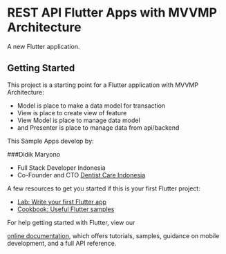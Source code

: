 # REST API Flutter Apps with MVVMP Architecture

A new Flutter application.

## Getting Started

This project is a starting point for a Flutter application with MVVMP Architecture:

- Model is place to make a data model for transaction
- View is place to create view of feature
- View Model is place to manage data model
- and Presenter is place to manage data from api/backend

This Sample Apps develop by:

###Didik Maryono

- Full Stack Developer Indonesia
- Co-Founder and CTO [Dentist Care Indonesia](https://dentistcare.id/)

A few resources to get you started if this is your first Flutter project:

- [Lab: Write your first Flutter app](https://flutter.dev/docs/get-started/codelab)
- [Cookbook: Useful Flutter samples](https://flutter.dev/docs/cookbook)

For help getting started with Flutter, view our

[online documentation](https://flutter.dev/docs), which offers tutorials,
samples, guidance on mobile development, and a full API reference.
